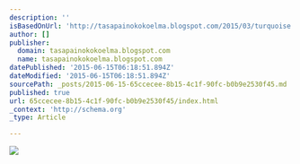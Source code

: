 ```yaml
---
description: ''
isBasedOnUrl: 'http://tasapainokokoelma.blogspot.com/2015/03/turquoise.html'
author: []
publisher:
  domain: tasapainokokoelma.blogspot.com
  name: tasapainokokoelma.blogspot.com
datePublished: '2015-06-15T06:18:51.894Z'
dateModified: '2015-06-15T06:18:51.894Z'
sourcePath: _posts/2015-06-15-65ccecee-8b15-4c1f-90fc-b0b9e2530f45.md
published: true
url: 65ccecee-8b15-4c1f-90fc-b0b9e2530f45/index.html
_context: 'http://schema.org'
_type: Article

---
```

![](http://3.bp.blogspot.com/-z8PYcB9AS8I/VQsh3Q0UqHI/AAAAAAAAAzc/SOnxCSkzIok/s1600/keittio%CC%88nverho2.jpg)